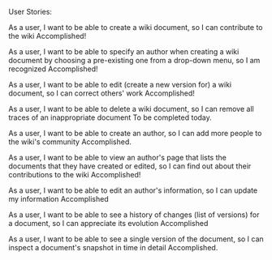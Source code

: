 User Stories:

As a user, I want to be able to create a wiki document, so I can contribute to the wiki
Accomplished!

As a user, I want to be able to specify an author when creating a wiki document by choosing a pre-existing one from a drop-down menu, so I am recognized
Accomplished!

As a user, I want to be able to edit (create a new version for) a wiki document, so I can correct others' work
Accomplished!

As a user, I want to be able to delete a wiki document, so I can remove all traces of an inappropriate document
To be completed today.  

As a user, I want to be able to create an author, so I can add more people to the wiki's community
Accomplished.

As a user, I want to be able to view an author's page that lists the documents that they have created or edited, so I can find out about their contributions to the wiki
Accomplished! 


As a user, I want to be able to edit an author's information, so I can update my information
Accomplished

As a user, I want to be able to see a history of changes (list of versions) for a document, so I can appreciate its evolution
Accomplished

As a user, I want to be able to see a single version of the document, so I can inspect a document's snapshot in time in detail
Accomplished.  
